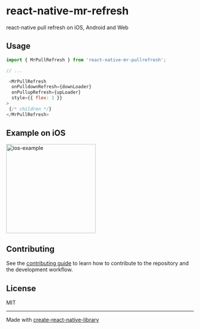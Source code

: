 # react-native-mr-refresh

react-native pull refresh on iOS, Android and Web

<!-- ## Installation

```sh
npm install react-native-mr-pullrefresh
``` -->

## Usage

```js
import { MrPullRefresh } from 'react-native-mr-pullrefresh';

// ...

 <MrPullRefresh
  onPulldownRefresh={downLoader}
  onPullupRefresh={upLoader}
  style={{ flex: 1 }}
>
 {/* children */}
</MrPullRefresh>
```

## Example on iOS
<img src="./gifs/ddd.gif" alt="ios-example" width="240">


## Contributing

See the [contributing guide](CONTRIBUTING.md) to learn how to contribute to the repository and the development workflow.

## License

MIT

---

Made with [create-react-native-library](https://github.com/callstack/react-native-builder-bob)

